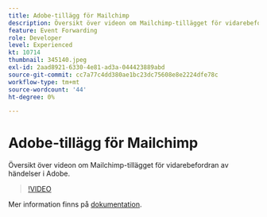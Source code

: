 ```yaml
---
title: Adobe-tillägg för Mailchimp
description: Översikt över videon om Mailchimp-tillägget för vidarebefordran av händelser i Adobe.
feature: Event Forwarding
role: Developer
level: Experienced
kt: 10714
thumbnail: 345140.jpeg
exl-id: 2aad8921-6330-4e81-ad3a-044423889abd
source-git-commit: cc7a77c4dd380ae1bc23dc75608e8e2224dfe78c
workflow-type: tm+mt
source-wordcount: '44'
ht-degree: 0%

---
```


# Adobe-tillägg för Mailchimp

Översikt över videon om Mailchimp-tillägget för vidarebefordran av händelser i Adobe.

>[!VIDEO](https://video.tv.adobe.com/v/345140/?quality=12&learn=on)

Mer information finns på [dokumentation](https://experienceleague.adobe.com/docs/experience-platform/tags/extensions/adobe/mailchimp-edge/overview.html).
